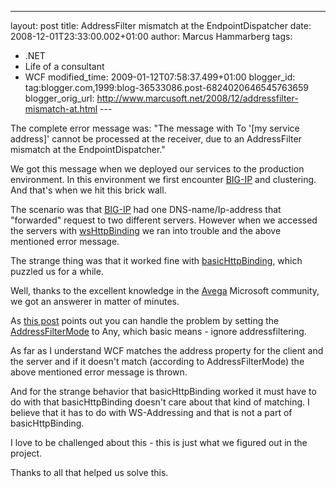 ---
layout: post
title: AddressFilter mismatch at the EndpointDispatcher
date: 2008-12-01T23:33:00.002+01:00
author: Marcus Hammarberg
tags:
  - .NET
  - Life of a consultant
  - WCF
modified_time: 2009-01-12T07:58:37.499+01:00
blogger_id: tag:blogger.com,1999:blog-36533086.post-6824020646545763659
blogger_orig_url: http://www.marcusoft.net/2008/12/addressfilter-mismatch-at.html ---

The complete error message was: "The message with To '\[my service
address\]' cannot be processed at the receiver, due to an AddressFilter
mismatch at the EndpointDispatcher."

We got this message when we deployed our services to the production
environment. In this environment we first encounter
[BIG-IP](http://www.f5.com/products/big-ip/) and clustering. And that's
when we hit this brick wall.

The scenario was that [BIG-IP](http://www.f5.com/products/big-ip/) had
one DNS-name/Ip-address that "forwarded" request to two different
servers. However when we accessed the servers with
[wsHttpBinding](http://msdn.microsoft.com/en-us/library/system.servicemodel.wshttpbinding.aspx)
we ran into trouble and the above mentioned error message.

The strange thing was that it worked fine with
[basicHttpBinding](http://msdn.microsoft.com/en-us/library/ms731361.aspx),
which puzzled us for a while.

Well, thanks to the excellent knowledge in the
[Avega](http://www.avegagroup.se/) Microsoft community, we got an
answerer in matter of minutes.

As [this
post](http://msdn2.microsoft.com/en-us/library/system.servicemodel.servicebehaviorattribute.addressfiltermode.aspx)
points out you can handle the problem by setting the
[AddressFilterMode](http://msdn.microsoft.com/en-us/library/system.servicemodel.servicebehaviorattribute.addressfiltermode.aspx)
to Any, which basic means - ignore addressfiltering.

As far as I understand WCF matches the address property for the client
and the server and if it doesn't match (according to AddressFilterMode)
the above mentioned error message is thrown.

And for the strange behavior that basicHttpBinding worked it must have
to do with that basicHttpBinding doesn't care about that kind of
matching. I believe that it has to do with WS-Addressing and that is not
a part of basicHttpBinding.

I love to be challenged about this - this is just what we figured out in
the project.

Thanks to all that helped us solve this.
